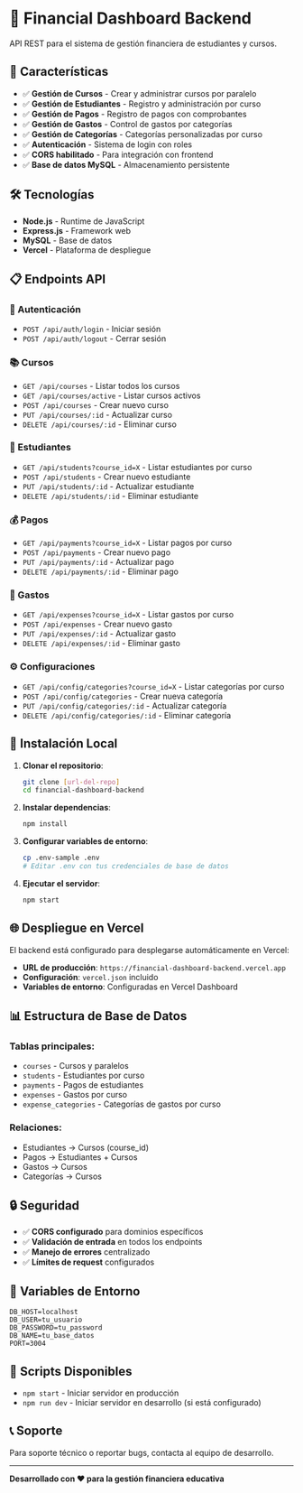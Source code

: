 # 💼 Financial Dashboard Backend 

API REST para el sistema de gestión financiera de estudiantes y cursos.

## 🚀 Características

- ✅ **Gestión de Cursos** - Crear y administrar cursos por paralelo
- ✅ **Gestión de Estudiantes** - Registro y administración por curso
- ✅ **Gestión de Pagos** - Registro de pagos con comprobantes
- ✅ **Gestión de Gastos** - Control de gastos por categorías
- ✅ **Gestión de Categorías** - Categorías personalizadas por curso
- ✅ **Autenticación** - Sistema de login con roles
- ✅ **CORS habilitado** - Para integración con frontend
- ✅ **Base de datos MySQL** - Almacenamiento persistente

## 🛠️ Tecnologías

- **Node.js** - Runtime de JavaScript
- **Express.js** - Framework web
- **MySQL** - Base de datos
- **Vercel** - Plataforma de despliegue

## 📋 Endpoints API

### 🔐 Autenticación
- `POST /api/auth/login` - Iniciar sesión
- `POST /api/auth/logout` - Cerrar sesión

### 📚 Cursos
- `GET /api/courses` - Listar todos los cursos
- `GET /api/courses/active` - Listar cursos activos
- `POST /api/courses` - Crear nuevo curso
- `PUT /api/courses/:id` - Actualizar curso
- `DELETE /api/courses/:id` - Eliminar curso

### 👥 Estudiantes
- `GET /api/students?course_id=X` - Listar estudiantes por curso
- `POST /api/students` - Crear nuevo estudiante
- `PUT /api/students/:id` - Actualizar estudiante
- `DELETE /api/students/:id` - Eliminar estudiante

### 💰 Pagos
- `GET /api/payments?course_id=X` - Listar pagos por curso
- `POST /api/payments` - Crear nuevo pago
- `PUT /api/payments/:id` - Actualizar pago
- `DELETE /api/payments/:id` - Eliminar pago

### 💸 Gastos
- `GET /api/expenses?course_id=X` - Listar gastos por curso
- `POST /api/expenses` - Crear nuevo gasto
- `PUT /api/expenses/:id` - Actualizar gasto
- `DELETE /api/expenses/:id` - Eliminar gasto

### ⚙️ Configuraciones
- `GET /api/config/categories?course_id=X` - Listar categorías por curso
- `POST /api/config/categories` - Crear nueva categoría
- `PUT /api/config/categories/:id` - Actualizar categoría
- `DELETE /api/config/categories/:id` - Eliminar categoría

## 🔧 Instalación Local

1. **Clonar el repositorio**:
   ```bash
   git clone [url-del-repo]
   cd financial-dashboard-backend
   ```

2. **Instalar dependencias**:
   ```bash
   npm install
   ```

3. **Configurar variables de entorno**:
   ```bash
   cp .env-sample .env
   # Editar .env con tus credenciales de base de datos
   ```

4. **Ejecutar el servidor**:
   ```bash
   npm start
   ```

## 🌐 Despliegue en Vercel

El backend está configurado para desplegarse automáticamente en Vercel:

- **URL de producción**: `https://financial-dashboard-backend.vercel.app`
- **Configuración**: `vercel.json` incluido
- **Variables de entorno**: Configuradas en Vercel Dashboard

## 📊 Estructura de Base de Datos

### Tablas principales:
- `courses` - Cursos y paralelos
- `students` - Estudiantes por curso
- `payments` - Pagos de estudiantes
- `expenses` - Gastos por curso
- `expense_categories` - Categorías de gastos por curso

### Relaciones:
- Estudiantes → Cursos (course_id)
- Pagos → Estudiantes + Cursos
- Gastos → Cursos
- Categorías → Cursos

## 🔒 Seguridad

- ✅ **CORS configurado** para dominios específicos
- ✅ **Validación de entrada** en todos los endpoints
- ✅ **Manejo de errores** centralizado
- ✅ **Límites de request** configurados

## 📝 Variables de Entorno

```env
DB_HOST=localhost
DB_USER=tu_usuario
DB_PASSWORD=tu_password
DB_NAME=tu_base_datos
PORT=3004
```

## 🚀 Scripts Disponibles

- `npm start` - Iniciar servidor en producción
- `npm run dev` - Iniciar servidor en desarrollo (si está configurado)

## 📞 Soporte

Para soporte técnico o reportar bugs, contacta al equipo de desarrollo.

---

**Desarrollado con ❤️ para la gestión financiera educativa**
